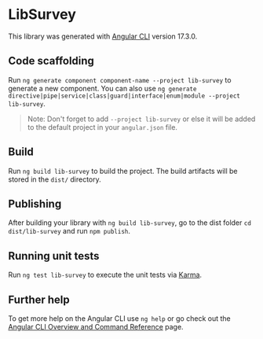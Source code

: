 # LibSurvey

This library was generated with [Angular CLI](https://github.com/angular/angular-cli) version 17.3.0.

## Code scaffolding

Run `ng generate component component-name --project lib-survey` to generate a new component. You can also use `ng generate directive|pipe|service|class|guard|interface|enum|module --project lib-survey`.
> Note: Don't forget to add `--project lib-survey` or else it will be added to the default project in your `angular.json` file. 

## Build

Run `ng build lib-survey` to build the project. The build artifacts will be stored in the `dist/` directory.

## Publishing

After building your library with `ng build lib-survey`, go to the dist folder `cd dist/lib-survey` and run `npm publish`.

## Running unit tests

Run `ng test lib-survey` to execute the unit tests via [Karma](https://karma-runner.github.io).

## Further help

To get more help on the Angular CLI use `ng help` or go check out the [Angular CLI Overview and Command Reference](https://angular.io/cli) page.
